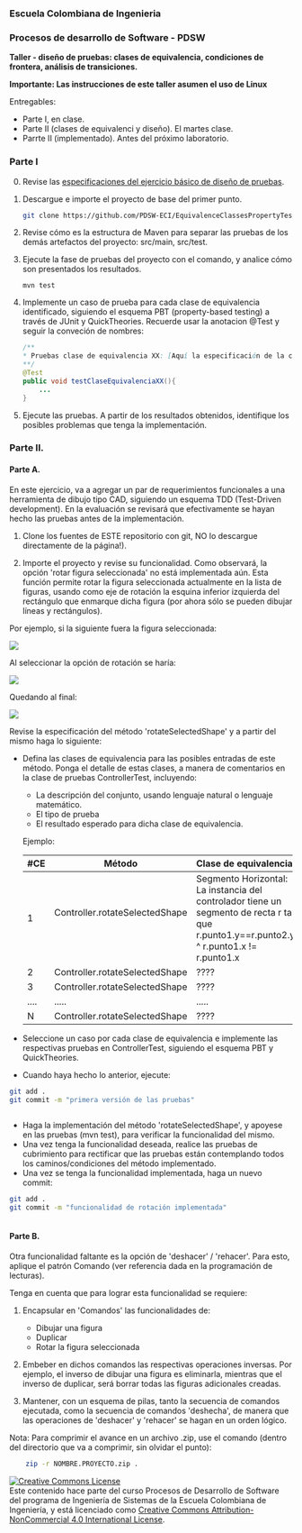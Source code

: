 ### Escuela Colombiana de Ingenieria
### Procesos de desarrollo de Software - PDSW


__Taller - diseño de pruebas: clases de equivalencia, condiciones de frontera, análisis de transiciones.__

__Importante: Las instrucciones de este taller asumen el uso de Linux__

Entregables: 

* Parte I, en clase.
* Parte II (clases de equivalenci y diseño). El martes clase.
* Parrte II (implementado). Antes del próximo laboratorio.

### Parte I

0. Revise las [especificaciones del ejercicio básico de diseño de pruebas](https://docs.google.com/document/d/1ThdKgqam1lhJmiNrOlszQg3uEr_65Yw4suOeW2vFDrw).

1. Descargue e importe el proyecto de base del primer punto.

	```bash
	git clone https://github.com/PDSW-ECI/EquivalenceClassesPropertyTestingExcercise
	```

2. Revise cómo es la estructura de Maven para separar las pruebas de los demás artefactos del proyecto: src/main, src/test.
3. Ejecute la fase de pruebas del proyecto con el comando, y analice cómo son presentados los resultados.

	```
	mvn test
	```
	
4. Implemente un caso de prueba para cada clase de equivalencia identificado, siguiendo el esquema PBT (property-based testing) a través de JUnit y QuickTheories. Recuerde usar la anotacion @Test y seguir la conveción de nombres: 

	```java
	/**
	* Pruebas clase de equivalencia XX: [Aquí la especificación de la clase de equivalencia]
	**/
	@Test
	public void testClaseEquivalenciaXX(){
		...
	}
	```

5. Ejecute las pruebas. A partir de los resultados obtenidos, identifique los posibles problemas que tenga la implementación.


### Parte II.
#### Parte A.


En este ejercicio, va a agregar un par de requerimientos funcionales a una herramienta de dibujo tipo CAD, siguiendo un esquema TDD (Test-Driven development). En la evaluación se revisará que efectivamente se hayan hecho las pruebas antes de la implementación.

1. Clone los fuentes de ESTE repositorio con git, NO lo descargue directamente de la página!).

2. Importe el proyecto y revise su funcionalidad. Como observará, la opción 'rotar figura seleccionada' no está implementada aún. Esta función permite rotar la figura seleccionada actualmente en la lista de figuras, usando como eje de rotación la esquina inferior izquierda del rectángulo que enmarque dicha figura (por ahora sólo se pueden dibujar líneas y rectángulos).

Por ejemplo, si la siguiente fuera la figura seleccionada:
 
![](img/rot1.png)

Al seleccionar la opción de rotación se haría:
	
![](img/rot2.png)

Quedando al final:

![](img/rot3.png)

Revise la especificación del método 'rotateSelectedShape' y a partir del mismo haga lo siguiente:
	
* Defina las clases de equivalencia para las posibles entradas de este método. Ponga el detalle de estas clases, a manera de comentarios en la clase de pruebas ControllerTest, incluyendo:
	* La descripción del conjunto, usando lenguaje natural o lenguaje matemático.
	* El tipo de prueba 	
	* El resultado esperado para dicha clase de equivalencia.
	
	Ejemplo:
	
	| #CE	| Método        | Clase de equivalencia         | Resultado |
	| ---	| ------------- |:-------------| --- |
	| 1| Controller.rotateSelectedShape      | Segmento Horizontal: La instancia del controlador tiene un segmento de recta r tal que r.punto1.y==r.punto2.y ^ r.punto1.x != r.punto1.x |  ????? |
	| 2| Controller.rotateSelectedShape      | ????  | ???? |
	|3	| Controller.rotateSelectedShape      |????  | ????| 
	|....	| .....      |..... |  ...... | .....| 	
	|N	| Controller.rotateSelectedShape      |????  | ????| 

	
	

* Seleccione un caso por cada clase de equivalencia e implemente las respectivas pruebas en ControllerTest, siguiendo el esquema PBT y QuickTheories.

* Cuando haya hecho lo anterior, ejecute:
	
```bash		
git add .			
git commit -m "primera versión de las pruebas"
			
```		
		
* Haga la implementación del método 'rotateSelectedShape', y apoyese en las pruebas (mvn test), para verificar la funcionalidad del mismo.
* Una vez tenga la funcionalidad deseada, realice las pruebas de cubrimiento para rectificar que las pruebas están contemplando todos los caminos/condiciones del método implementado.
* Una vez se tenga la funcionalidad implementada, haga un nuevo commit:
	
```bash		
git add .			
git commit -m "funcionalidad de rotación implementada"
			
```		

#### Parte B.

Otra funcionalidad faltante es la opción de 'deshacer' / 'rehacer'. Para esto, aplique el patrón Comando (ver referencia dada en la programación de lecturas).

Tenga en cuenta que para lograr esta funcionalidad se requiere:

1. Encapsular en 'Comandos' las funcionalidades de:

	* Dibujar una figura
	* Duplicar
	* Rotar la figura seleccionada

2. Embeber en dichos comandos las respectivas operaciones inversas. Por ejemplo, el inverso de dibujar una figura es eliminarla, mientras que el inverso de duplicar, será borrar todas las figuras adicionales creadas.

3. Mantener, con un esquema de pilas, tanto la secuencia de comandos ejecutada, como la secuencia de comandos 'deshecha', de manera que las operaciones de 'deshacer' y 'rehacer' se hagan en un orden lógico.


Nota: Para comprimir el avance en un archivo .zip, use el comando (dentro del directorio que va a comprimir, sin olvidar el punto):


```bash	
	zip -r NOMBRE.PROYECTO.zip .	
```			

<!-- ### Criterios de evaluación

Parte I.

* Se modificó el código hecho pro el 'programador poco confiable', corrigiendo el error existente en el mismo.

Parte II.

* Proceso:
	* Se especificaron clases de equivalencia y condiciones de frontera para las pruebas del método 'rotar', a partir de la especificación (dicha especificación debe estar como comentarios en la clase que implementa las pruebas).
	* Las clases de equivalencia deben describir conjuntos NO UNITARIOS, es decir NO deben hacer referencia a conjuntos de valores concretos (estos serían casos de prueba, no clases de equivalencia).
	* Se describen condiciones de frontera (igualmente, sin hacer referencia a valores concretos).
	* Se implementaron casos de prueba acordes con las clases de equivalencia.
	* Al revisar los LOGs de GIT, se evidencia que primero se hicieron las pruebas, y luego la implementación del código.
	
* Diseño:
	* Se creó un conjunto de comandos que encapsulan la funcionalidad de dibujar, duplicar y rotar. Cada comando incluye un método con la operación inversa, de manera que con ésta se puedan deshacer las operaciones.
	* La aplicación lleva el historial de los comandos ejecutados, de manera que se puedan realizar las operaciones de deshacer/rehacer consistentemente. Nota: el incluír pilas dentro de los comandos (y hacer el apilar/desapilar dentro de la ejecución de los mismos), se evaluará como R, pues esto acopla dichos comandos a la funcionalidad de deshacer/rehacer.
	* En el esquema de deshacer/rehacer se debe tener en cuenta que si después de deshacer una acción, se crea una nueva acción (un nuevo comando), el 'rehacer' debe quedar invalidado.		

* Funcionalidad:
	* La aplicación permite dibujar, duplicar y hacer espejo de manera consistente.
	* Las operaciones se pueden deshacer/rehacer.-->


<a rel="license" href="http://creativecommons.org/licenses/by-nc/4.0/"><img alt="Creative Commons License" style="border-width:0" src="https://i.creativecommons.org/l/by-nc/4.0/88x31.png" /></a><br />Este contenido hace parte del curso Procesos de Desarrollo de Software del programa de Ingeniería de Sistemas de la Escuela Colombiana de Ingeniería, y está licenciado como <a rel="license" href="http://creativecommons.org/licenses/by-nc/4.0/">Creative Commons Attribution-NonCommercial 4.0 International License</a>.
